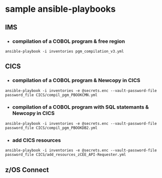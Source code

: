 # sample ansible-playbooks

## IMS

- ### compilation of a COBOL program & free region
`ansible-playbook -i inventories pgm_compilation_v3.yml`

## CICS

- ### compilation of a COBOL program & Newcopy in CICS
`ansible-playbook -i inventories -e @secrets.enc --vault-password-file password_file CICS/compil_pgm_PBOOKCMN.yml`

- ### compilation of a COBOL program with SQL statemants & Newcopy in CICS
`ansible-playbook -i inventories -e @secrets.enc --vault-password-file password_file CICS/compil_pgm_PBOOKDB2.yml`

- ### add CICS resources
`ansible-playbook -i inventories -e @secrets.enc --vault-password-file password_file CICS/add_resources_zCEE_API-Requester.yml`

## z/OS Connect
